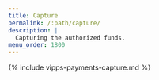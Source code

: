 ```yaml
---
title: Capture
permalink: /:path/capture/
description: |
  Capturing the authorized funds.
menu_order: 1800
---
```


{% include vipps-payments-capture.md %}
